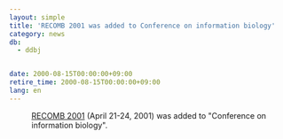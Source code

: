 ```yaml
---
layout: simple
title: 'RECOMB 2001 was added to Conference on information biology'
category: news
db:
  - ddbj


date: 2000-08-15T00:00:00+09:00
retire_time: 2000-08-15T00:00:00+09:00
lang: en
---
```


<dd><a href="http://recomb2001.gmd.de/">RECOMB 2001</a> (April 21-24, 2001) was added to "Conference on information biology".</dd>
